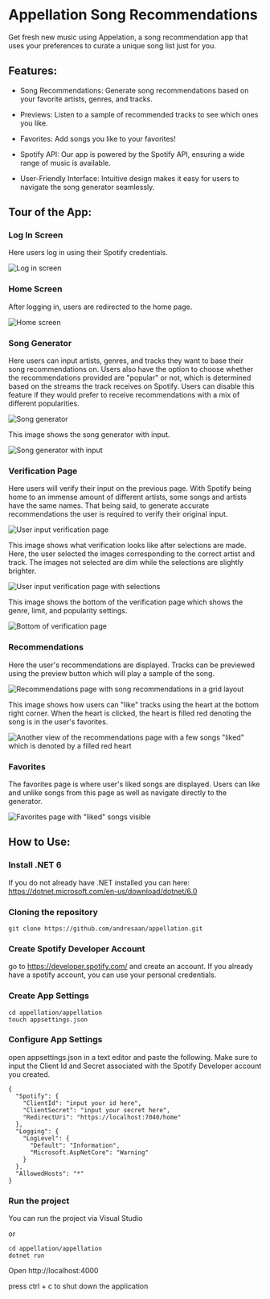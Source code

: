 # Appellation Song Recommendations

Get fresh new music using Appelation, a song recommendation app that uses your preferences to curate a unique song list just for you.

## Features:

- Song Recommendations: Generate song recommendations based on your favorite artists, genres, and tracks.
  
- Previews: Listen to a sample of recommended tracks to see which ones you like.

- Favorites: Add songs you like to your favorites!

- Spotify API: Our app is powered by the Spotify API, ensuring a wide range of music is available.

- User-Friendly Interface: Intuitive design makes it easy for users to navigate the song generator seamlessly.

## Tour of the App:

### Log In Screen
Here users log in using their Spotify credentials.  

![Log in screen](/FunctionalityImages/LogInScreen.png)

### Home Screen
After logging in, users are redirected to the home page.  

![Home screen](FunctionalityImages/Home.png)

### Song Generator
Here users can input artists, genres, and tracks they want to base their song recommendations on. Users also have the option to choose whether the recommendations provided are "popular" or not,
which is determined based on the streams the track receives on Spotify. Users can disable this feature if they would prefer to receive recommendations with a mix of different popularities.   

![Song generator](FunctionalityImages/SongGenerator.png)

This image shows the song generator with input.   

![Song generator with input](FunctionalityImages/GeneratorWithInput.png)

### Verification Page
Here users will verify their input on the previous page. With Spotify being home to an immense amount of different artists, some songs and artists have the same names. That being said, to generate accurate
recommendations the user is required to verify their original input.    

![User input verification page](FunctionalityImages/Verify.png)

This image shows what verification looks like after selections are made. Here, the user selected the images corresponding to the correct artist and track. The images not selected are dim while the selections are slightly brighter.    

![User input verification page with selections](FunctionalityImages/SeedVerification.png)

This image shows the bottom of the verification page which shows the genre, limit, and popularity settings.    

![Bottom of verification page](FunctionalityImages/SeedVerificationBottom.png)

### Recommendations
Here the user's recommendations are displayed. Tracks can be previewed using the preview button which will play a sample of the song.    

![Recommendations page with song recommendations in a grid layout](FunctionalityImages/Recommendations.png)

This image shows how users can "like" tracks using the heart at the bottom right corner. When the heart is clicked, the heart is filled red denoting the song is in the user's favorites.     

![Another view of the recommendations page with a few songs "liked" which is denoted by a filled red heart](FunctionalityImages/RecommendaitonsFull.png)

### Favorites
The favorites page is where user's liked songs are displayed. Users can like and unlike songs from this page as well as navigate directly to the generator.     

![Favorites page with "liked" songs visible](FunctionalityImages/Favorites.png)

## How to Use: 

### Install .NET 6
If you do not already have .NET installed you can here: https://dotnet.microsoft.com/en-us/download/dotnet/6.0

### Cloning the repository
```
git clone https://github.com/andresaan/appellation.git
```
### Create Spotify Developer Account
go to https://developer.spotify.com/ and create an account. If you already have a spotify account, you can use your personal credentials.

### Create App Settings 
```
cd appellation/appellation
touch appsettings.json
```

### Configure App Settings
open appsettings.json in a text editor and paste the following. Make sure to input the Client Id and Secret associated with the Spotify Developer account you created.
```
{
  "Spotify": {
    "ClientId": "input your id here",
    "ClientSecret": "input your secret here",
    "RedirectUri": "https://localhost:7040/home"
  },
  "Logging": {
    "LogLevel": {
      "Default": "Information",
      "Microsoft.AspNetCore": "Warning"
    }
  },
  "AllowedHosts": "*"
}
```

### Run the project
You can run the project via Visual Studio  

or   
   
```
cd appellation/appellation
dotnet run
```   

Open http://localhost:4000    
   
press ctrl + c to shut down the application   